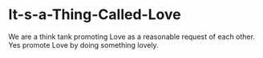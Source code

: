 # It-s-a-Thing-Called-Love
We are a think tank promoting Love as a reasonable request of each other. Yes promote Love by doing something lovely.
